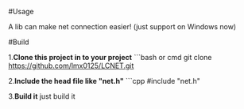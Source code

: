 #Usage

A lib can make net connection easier!
(just support on Windows now)

#Build

1.**Clone this project in to your project**
    ```bash or cmd
    git clone https://github.com/lmx0125/LCNET.git
    
2.**Include the head file like "net.h"**
    ```cpp
    #include "net.h"

3.**Build it**
    just build it
